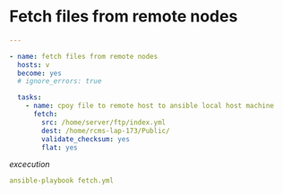 # Fetch files from remote nodes

```yml
---

- name: fetch files from remote nodes
  hosts: v
  become: yes
  # ignore_errors: true

  tasks:
    - name: cpoy file to remote host to ansible local host machine
      fetch:
        src: /home/server/ftp/index.yml
        dest: /home/rcms-lap-173/Public/
        validate_checksum: yes
        flat: yes
```

_excecution_

```yml
ansible-playbook fetch.yml
```
